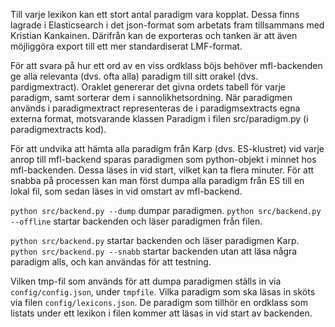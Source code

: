 Till varje lexikon kan ett stort antal paradigm vara kopplat.
Dessa finns lagrade i Elasticsearch i det json-format som arbetats fram
tillsammans med Kristian Kankainen. Därifrån kan de exporteras och tanken är
att även möjliggöra export till ett mer standardiserat LMF-format.

För att svara på hur ett ord av en viss ordklass böjs behöver mfl-backenden ge
alla relevanta (dvs. ofta alla) paradigm till sitt orakel (dvs. pardigmextract).
Oraklet genererar det givna ordets tabell för varje paradigm, samt sorterar dem
i sannolikhetsordning.  När paradigmen används i paradigmextract representeras
de i paradigmsextracts egna externa format, motsvarande klassen Paradigm i filen
src/paradigm.py (i paradigmextracts kod).

För att undvika att hämta alla paradigm från Karp (dvs. ES-klustret) vid varje
anrop till mfl-backend sparas paradigmen som python-objekt i minnet hos
mfl-backenden. Dessa läses in vid start, vilket kan ta flera minuter. För att
snabba på processen kan man först dumpa alla paradigm från ES till en lokal
fil, som sedan läses in vid omstart av mfl-backend.

`python src/backend.py --dump` dumpar paradigmen.
`python src/backend.py --offline` startar backenden och läser paradigmen från filen.


`python src/backend.py` startar backenden och läser paradigmen Karp.
`python src/backend.py --snabb` startar backenden utan att läsa några paradigm alls,
    och kan användas för att testning.


Vilken tmp-fil som används för att dumpa paradigmen ställs in via
`config/config.json`, under `tmpfile`.
Vilka paradigm som ska läsas in sköts via filen `config/lexicons.json`.
De paradigm som tillhör en ordklass som listats under ett lexikon i filen
kommer att läsas in vid start av backenden.

